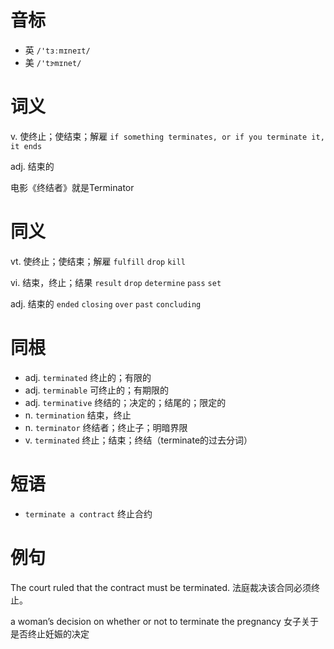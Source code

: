 # 音标

- 英 `/'tɜːmɪneɪt/`
- 美 `/'tɝmɪnet/`

# 词义

v. 使终止；使结束；解雇
`if something terminates, or if you terminate it, it ends`

adj. 结束的




电影《终结者》就是Terminator

# 同义

vt. 使终止；使结束；解雇
`fulfill` `drop` `kill`

vi. 结束，终止；结果
`result` `drop` `determine` `pass` `set`

adj. 结束的
`ended` `closing` `over` `past` `concluding`

# 同根

- adj. `terminated` 终止的；有限的
- adj. `terminable` 可终止的；有期限的
- adj. `terminative` 终结的；决定的；结尾的；限定的
- n. `termination` 结束，终止
- n. `terminator` 终结者；终止子；明暗界限
- v. `terminated` 终止；结束；终结（terminate的过去分词）

# 短语

- `terminate a contract` 终止合约

# 例句

The court ruled that the contract must be terminated.
法庭裁决该合同必须终止。

a woman’s decision on whether or not to terminate the pregnancy
女子关于是否终止妊娠的决定


